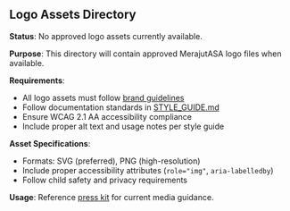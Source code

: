 ## Logo Assets Directory

**Status**: No approved logo assets currently available.

**Purpose**: This directory will contain approved MerajutASA logo files when available.

**Requirements**:
- All logo assets must follow [brand guidelines](../../../stakeholders/media/brand-guidelines.md)
- Follow documentation standards in [STYLE_GUIDE.md](../../../../STYLE_GUIDE.md)
- Ensure WCAG 2.1 AA accessibility compliance
- Include proper alt text and usage notes per style guide

**Asset Specifications**:
- Formats: SVG (preferred), PNG (high-resolution)
- Include proper accessibility attributes (`role="img"`, `aria-labelledby`)
- Follow child safety and privacy requirements

**Usage**: Reference [press kit](../../../stakeholders/media/press-kit.md) for current media guidance.
